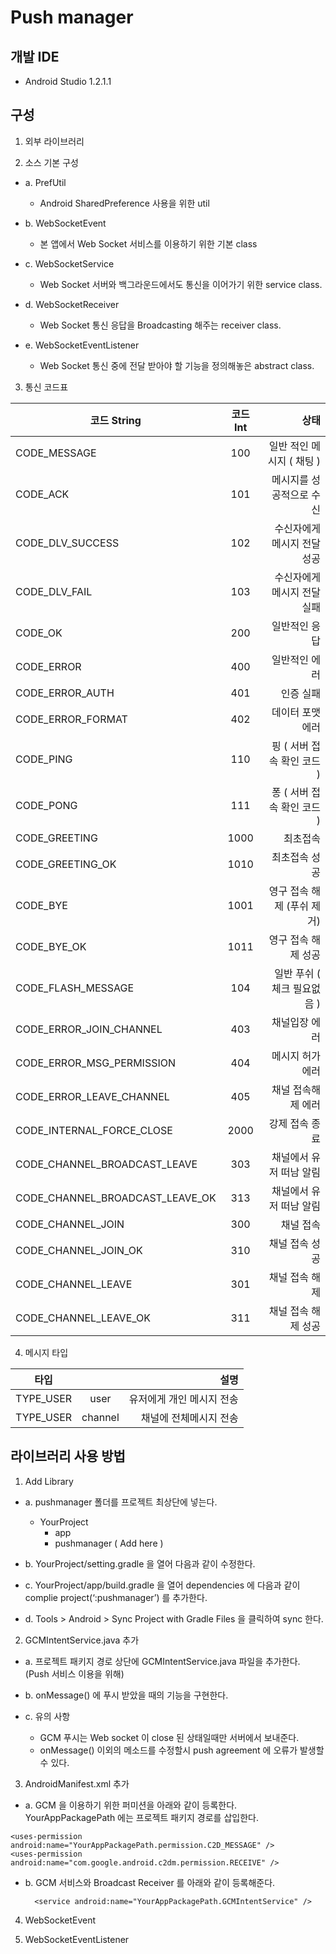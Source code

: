 # Push manager

## 개발 IDE

 - Android Studio 1.2.1.1

## 구성

1. 외부 라이브러리


2. 소스 기본 구성


+	a. PrefUtil
	- Android SharedPreference 사용을 위한 util

+	b. WebSocketEvent
	- 본 앱에서 Web Socket 서비스를 이용하기 위한 기본 class

+	c. WebSocketService
	- Web Socket 서버와 백그라운드에서도 통신을 이어가기 위한 service class.

+	d. WebSocketReceiver
	- Web Socket 통신 응답을 Broadcasting 해주는 receiver class.

+	e. WebSocketEventListener 
	- Web Socket 통신 중에 전달 받아야 할 기능을 정의해놓은 abstract class.

3. 통신 코드표

| 코드 String                       | 코드 Int   | 상태                    |
| -------------------------------- |:---------:| ---------------------: |
| CODE_MESSAGE                     | 100       | 일반 적인 메시지 ( 채팅 )   |
| CODE_ACK                         | 101       | 메시지를 성공적으로 수신     |
| CODE_DLV_SUCCESS                 | 102       | 수신자에게 메시지 전달성공    |
| CODE_DLV_FAIL                    | 103       | 수신자에게 메시지 전달실패    |
| CODE_OK                          | 200       | 일반적인 응답             |
| CODE_ERROR                       | 400       | 일반적인 에러             |
| CODE_ERROR_AUTH                  | 401       | 인증 실패                |
| CODE_ERROR_FORMAT                | 402       | 데이터 포맷 에러           |
| CODE_PING                        | 110       | 핑 ( 서버 접속 확인 코드 )  |
| CODE_PONG                        | 111       | 퐁 ( 서버 접속 확인 코드 )  |
| CODE_GREETING                    | 1000      | 최초접속                 |
| CODE_GREETING_OK                 | 1010      | 최초접속 성공             |
| CODE_BYE                         | 1001      | 영구 접속 해제 (푸쉬 제거)  |
| CODE_BYE_OK                      | 1011      | 영구 접속 해제 성공        |
| CODE_FLASH_MESSAGE               | 104       | 일반 푸쉬 ( 체크 필요없음 ) |
| CODE_ERROR_JOIN_CHANNEL          | 403       | 채널입장 에러             |
| CODE_ERROR_MSG_PERMISSION        | 404       | 메시지 허가 에러          |
| CODE_ERROR_LEAVE_CHANNEL         | 405       | 채널 접속해제 에러         |
| CODE_INTERNAL_FORCE_CLOSE        | 2000      | 강제 접속 종료           |
| CODE_CHANNEL_BROADCAST_LEAVE     | 303       | 채널에서 유저 떠남 알림    |
| CODE_CHANNEL_BROADCAST_LEAVE_OK  | 313       | 채널에서 유저 떠남 알림    |   
| CODE_CHANNEL_JOIN                | 300       | 채널 접속               |
| CODE_CHANNEL_JOIN_OK             | 310       | 채널 접속 성공           |
| CODE_CHANNEL_LEAVE               | 301       | 채널 접속 해제           |
| CODE_CHANNEL_LEAVE_OK            | 311       | 채널 접속 해제 성공        |

4. 메시지 타입

| 타입       |           | 설명                 |
| --------- |:---------:| ------------------: |
| TYPE_USER | user      | 유저에게 개인 메시지 전송 | 
| TYPE_USER | channel   | 채널에 전체메시지 전송    |


## 라이브러리 사용 방법

1. Add Library
	
+	a.  pushmanager 폴더를 프로젝트 최상단에 넣는다.

	- YourProject
		- app
		- pushmanager ( Add here )

+	b. YourProject/setting.gradle 을 열어 다음과 같이 수정한다.
	
+	c. YourProject/app/build.gradle 을 열어 dependencies 에 다음과 같이 
	complie project(‘:pushmanager’) 를 추가한다.

+	d. Tools > Android > Sync Project with Gradle Files 을 클릭하여 sync 한다.

2. GCMIntentService.java 추가

+	a. 프로젝트 패키지 경로 상단에 GCMIntentService.java 파일을 추가한다.
	(Push 서비스 이용을 위해)

+	b. onMessage() 에 푸시 받았을 때의 기능을 구현한다.

+	c. 유의 사항
	  - GCM 푸시는 Web socket 이 close 된 상태일때만 서버에서 보내준다.
	  - onMessage() 이외의 메소드를 수정할시 push agreement 에 오류가 발생할 수 있다.


3. AndroidManifest.xml 추가

+ a. GCM 을 이용하기 위한 퍼미션을 아래와 같이 등록한다. YourAppPackagePath 에는 프로젝트 패키지 경로를 삽입한다.

<permission
        android:name="YourAppPackagePath.permission.C2D_MESSAGE"
        android:protectionLevel="signature" />

    <uses-permission android:name="YourAppPackagePath.permission.C2D_MESSAGE" />
    <uses-permission android:name="com.google.android.c2dm.permission.RECEIVE" />
+ b. GCM 서비스와 Broadcast Receiver 를 아래와 같이 등록해준다.
<receiver
            android:name="com.google.android.gcm.GCMBroadcastReceiver"
            android:permission="com.google.android.c2dm.permission.SEND" >
            <intent-filter>
                <!-- Receives the actual messages. -->
                <action android:name="com.google.android.c2dm.intent.RECEIVE" />
                <!-- Receives the registration id. -->
                <action android:name="com.google.android.c2dm.intent.REGISTRATION" />
            </intent-filter>
        </receiver>

        <service android:name="YourAppPackagePath.GCMIntentService" />


4. WebSocketEvent 

5. WebSocketEventListener
